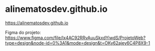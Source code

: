 # alinematosdev.github.io

https://alinematosdev.github.io

Figma do projeto:
https://www.figma.com/file/lx4AC92RRvAuuSkxdYiwdS/ProjetoWeb?type=design&node-id=0%3A1&mode=design&t=OKy62ajey6C4P8X9-1
